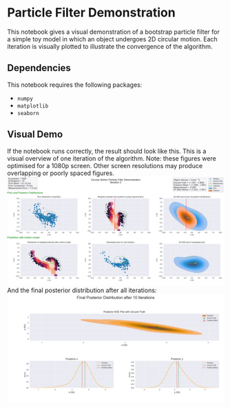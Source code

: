 # Particle Filter Demonstration

This notebook gives a visual demonstration of a bootstrap particle filter for
a simple toy model in which an object undergoes 2D circular motion.
Each iteration is visually plotted to illustrate the convergence of
the algorithm.

## Dependencies

This notebook requires the following packages:
- `numpy`
- `matplotlib`
- `seaborn`

## Visual Demo

If the notebook runs correctly, the result should look like this.
This is a visual overview of one iteration of the algorithm. Note:
these figures were optimised for a 1080p screen. Other screen
resolutions may produce overlapping or poorly spaced figures.
![ExampleIteration](Figures/Example_Iteration.png)
And the final posterior distribution after all iterations:
![ExampleIteration](Figures/Example_Posterior.png)


